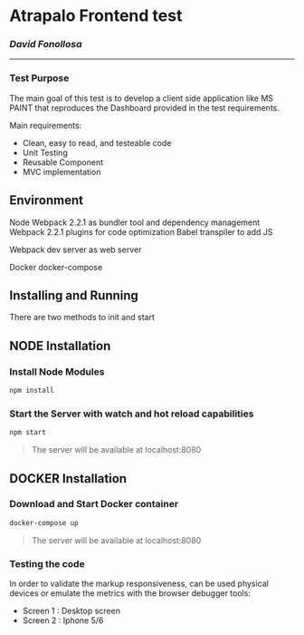 # Atrapalo Frontend test #

### _David Fonollosa_
- ----------------------
### Test Purpose

The main goal of this test is to develop a client side application like MS PAINT that reproduces the Dashboard provided in the test requirements.

Main requirements:
- Clean, easy to read, and testeable code
- Unit Testing
- Reusable Component
- MVC implementation

## Environment
Node
Webpack 2.2.1 as bundler tool and dependency management
Webpack 2.2.1 plugins for code optimization
Babel transpiler to add JS

Webpack dev server as web server

Docker
docker-compose

## Installing and Running
There are two methods to init and start 

## NODE Installation
### Install Node Modules
```sh
npm install
```
### Start the Server with watch and hot reload capabilities
```sh
npm start
```

> The server will be available at localhost:8080

## DOCKER Installation
### Download and Start Docker container
```sh
docker-compose up
```
> The server will be available at localhost:8080


### Testing the code
In order to validate the markup responsiveness, can be used physical devices or emulate the metrics with the browser debugger tools:  

* Screen 1 : Desktop screen
* Screen 2 : Iphone 5/6 